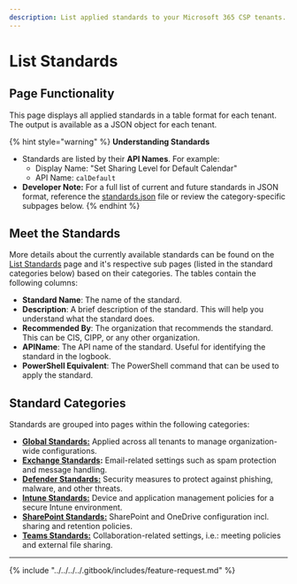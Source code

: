 ```yaml
---
description: List applied standards to your Microsoft 365 CSP tenants.
---
```


# List Standards

## **Page Functionality**

This page displays all applied standards in a table format for each tenant. The output is available as a JSON object for each tenant.

{% hint style="warning" %}
**Understanding Standards**

* Standards are listed by their **API Names**. For example:
  * Display Name: "Set Sharing Level for Default Calendar"
  * API Name: `calDefault`
* **Developer Note:** For a full list of current and future standards in JSON format, reference the [standards.json](https://github.com/KelvinTegelaar/CIPP/blob/main/src/data/standards.json) file or review the category-specific subpages below.
{% endhint %}

## Meet the Standards

More details about the currently available standards can be found on the [List Standards](./) page and it's respective sub pages (listed in the standard categories below) based on their categories. The tables contain the following columns:

* **Standard Name**: The name of the standard.
* **Description**: A brief description of the standard. This will help you understand what the standard does.
* **Recommended By**: The organization that recommends the standard. This can be CIS, CIPP, or any other organization.
* **APIName**: The API name of the standard. Useful for identifying the standard in the logbook.
* **PowerShell Equivalent**: The PowerShell command that can be used to apply the standard.

## **Standard Categories**

Standards are grouped into pages within the following categories:

* [**Global Standards:**](global-standards.md) Applied across all tenants to manage organization-wide configurations.
* [**Exchange Standards**](exchange-standards.md)**:** Email-related settings such as spam protection and message handling.
* [**Defender Standards:**](defender-standards.md) Security measures to protect against phishing, malware, and other threats.
* [**Intune Standards:**](intune-standards.md) Device and application management policies for a secure Intune environment.
* [**SharePoint Standards:**](sharepoint-standards.md) SharePoint and OneDrive configuration incl. sharing and retention policies.
* [**Teams Standards:**](teams-standards.md) Collaboration-related settings, i.e.: meeting policies and external file sharing.

***

{% include "../../../../.gitbook/includes/feature-request.md" %}
